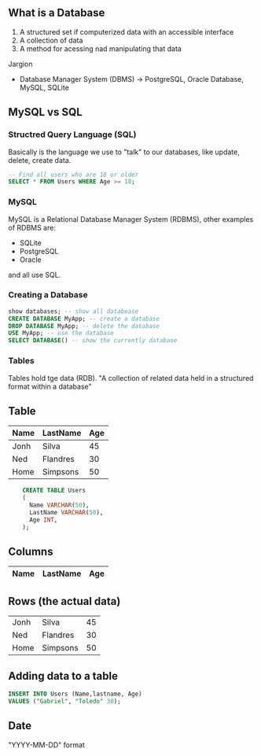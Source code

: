 <h2>What is a Database</h2>
<ol>
  <li> A structured set if computerized data with an accessible interface</li>
  <li>A collection of data</li>
  <li>A method for acessing nad manipulating that data</li>
</ol>
Jargion</br>

- Database Manager System (DBMS) -> PostgreSQL, Oracle Database, MySQL, SQLite

## MySQL vs SQL

### Structred Query Language (SQL)

Basically is the language we use to "talk" to our databases, like update, delete, create data.

```SQL
-- Find all users who are 18 or older
SELECT * FROM Users WHERE Age >= 18;
```

### MySQL

MySQL is a Relational Database Manager System (RDBMS), other examples of RDBMS are:

<ul>
  <li>SQLite</li>
  <li>PostgreSQL</li>
  <li>Oracle</li>
</ul>

and all use SQL.

### Creating a Database

```SQL
show databases; -- show all databease
CREATE DATABASE MyApp; -- create a database
DROP DATABASE MyApp; -- delete the database
USE MyApp; -- use the database
SELECT DATABASE() -- show the currently database
```

### Tables

Tables hold tge data (RDB). "A collection of related data held in a structured format within a database"

<h2>Table</h2>
<table>
  <thead>
    <tr>
      <th>Name</th>
      <th>LastName</th>
      <th>Age</th>
    </tr>
  </thead>
  <tbody>
    <tr>
      <td>Jonh</td>
      <td>Silva</td>
      <td>45</td>
    </tr>
    <tr>
      <td>Ned</td>
      <td>Flandres</td>
      <td>30</td>
    </tr>
    <tr>
      <td>Home</td>
      <td>Simpsons</td>
      <td>50</td>
    </tr>
  </tbody>
</table>

```SQL
    CREATE TABLE Users
    (
      Name VARCHAR(50),
      LastName VARCHAR(50),
      Age INT,
    );
```

<h2>Columns</h2>
<table>
  <thead>
    <tr>
      <th>Name</th>
      <th>LastName</th>
      <th>Age</th>
    </tr>
  </thead>
</table>
<h2>Rows (the actual data)</h2>
<table>
<tbody>
    <tr>
      <td>Jonh</td>
      <td>Silva</td>
      <td>45</td>
    </tr>
    <tr>
      <td>Ned</td>
      <td>Flandres</td>
      <td>30</td>
    </tr>
    <tr>
      <td>Home</td>
      <td>Simpsons</td>
      <td>50</td>
    </tr>
  </tbody>
</table>

## Adding data to a table

```SQL
INSERT INTO Users (Name,lastname, Age)
VALUES ("Gabriel", "Toledo" 30);
```

## Date

"YYYY-MM-DD" format
